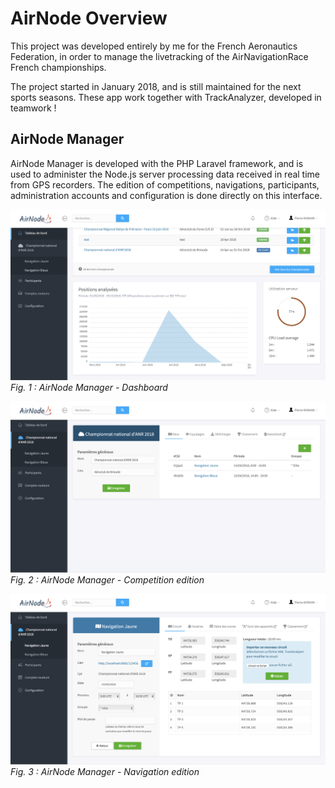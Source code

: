 # AirNode Overview
This project was developed entirely by me for the French Aeronautics Federation, in order to manage the livetracking of the AirNavigationRace French championships. 

The project started in January 2018, and is still maintained for the next sports seasons. These app work together with TrackAnalyzer, developed in teamwork !

## AirNode Manager
AirNode Manager is developed with the PHP Laravel framework, and is used to administer the Node.js server processing data received in real time from GPS recorders. The edition of competitions, navigations, participants, administration accounts and configuration is done directly on this interface.

![AirNode Manager - Dashboard](https://raw.githubusercontent.com/crokis/AirNode-overview/master/airnode-manager-dashboard.png)
*Fig. 1 : AirNode Manager - Dashboard*

![AirNode Manager - Competition](https://raw.githubusercontent.com/crokis/AirNode-overview/master/airnode-manager-competition.png)
*Fig. 2 : AirNode Manager - Competition edition*

![AirNode Manager - Navigation](https://raw.githubusercontent.com/crokis/AirNode-overview/master/airnode-manager-navigation.png)
*Fig. 3 : AirNode Manager - Navigation edition*
